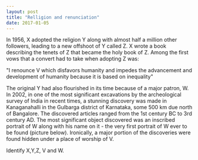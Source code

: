 ```yaml
---
layout: post
title: "Relligion and renunciation"
date: 2017-01-05
---
```


In 1956, X adopted the religion Y along with almost half a million other followers, leading to a new offshoot of Y called Z. X wrote a book describing the tenets of Z that became the holy book of Z. Among the first vows that a convert had to take when adopting Z was:

"I renounce V which disfavors humanity and impedes the advancement and development of humanity because it is based on inequality"

The original Y had also flourished in its time because of a major patron, W. In 2002, in one of the most significant excavations by the archeological survey of India in recent times, a stunning discovery was made in Kanaganahalli in the Gulbarga district of Karnataka, some 500 km due north of Bangalore. The discovered articles ranged from the 1st century BC to 3rd century AD. The most significant object discovered was an inscribed portrait of W along with his name on it - the very first portrait of W ever to be found (picture below). Ironically, a major portion of the discoveries were found hidden under a place of worship of V.

Identify X,Y,Z, V and W.

